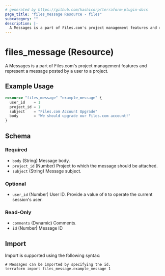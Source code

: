 ```yaml
---
# generated by https://github.com/hashicorp/terraform-plugin-docs
page_title: "files_message Resource - files"
subcategory: ""
description: |-
  A Messages is a part of Files.com's project management features and represent a message posted by a user to a project.
---
```


# files_message (Resource)

A Messages is a part of Files.com's project management features and represent a message posted by a user to a project.

## Example Usage

```terraform
resource "files_message" "example_message" {
  user_id    = 1
  project_id = 1
  subject    = "Files.com Account Upgrade"
  body       = "We should upgrade our Files.com account!"
}
```

<!-- schema generated by tfplugindocs -->
## Schema

### Required

- `body` (String) Message body.
- `project_id` (Number) Project to which the message should be attached.
- `subject` (String) Message subject.

### Optional

- `user_id` (Number) User ID.  Provide a value of `0` to operate the current session's user.

### Read-Only

- `comments` (Dynamic) Comments.
- `id` (Number) Message ID

## Import

Import is supported using the following syntax:

```shell
# Messages can be imported by specifying the id.
terraform import files_message.example_message 1
```
